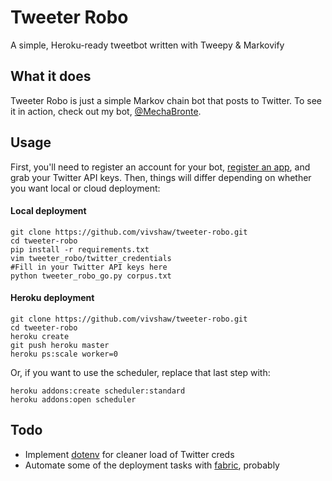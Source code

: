 # Tweeter Robo

A simple, Heroku-ready tweetbot written with Tweepy &amp; Markovify

## What it does

Tweeter Robo is just a simple Markov chain bot that posts to Twitter. To see it in action, check out my bot, [@MechaBronte](https://twitter.com/MechaBronte).

## Usage

First, you'll need to register an account for your bot, [register an app](https://apps.twitter.com/), and grab your Twitter API keys. Then, things will differ depending on whether you want local or cloud deployment:

#### Local deployment

```
git clone https://github.com/vivshaw/tweeter-robo.git
cd tweeter-robo
pip install -r requirements.txt
vim tweeter_robo/twitter_credentials
#Fill in your Twitter API keys here
python tweeter_robo_go.py corpus.txt
```
#### Heroku deployment

```
git clone https://github.com/vivshaw/tweeter-robo.git
cd tweeter-robo
heroku create
git push heroku master
heroku ps:scale worker=0
```

Or, if you want to use the scheduler, replace that last step with:

```
heroku addons:create scheduler:standard
heroku addons:open scheduler
```

## Todo

* Implement [dotenv](https://github.com/theskumar/python-dotenv) for cleaner load of Twitter creds
* Automate some of the deployment tasks with [fabric](http://www.fabfile.org/), probably
